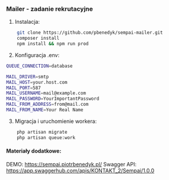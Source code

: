 <h3> Mailer - zadanie rekrutacyjne </h3>

1) Instalacja: 
```bash
    git clone https://github.com/pbenedyk/sempai-mailer.git
    composer install
    npm install && npm run prod
```
2) Konfiguracja .env:
```bash
QUEUE_CONNECTION=database

MAIL_DRIVER=smtp
MAIL_HOST=your.host.com
MAIL_PORT=587
MAIL_USERNAME=mail@example.com
MAIL_PASSWORD=YourImportantPassword
MAIL_FROM_ADDRESS=from@mail.com
MAIL_FROM_NAME=Your Real Name
```

3) Migracja i uruchomienie workera:
```bash
    php artisan migrate
    php artisan queue:work 
 ```


<h4> Materiały dodatkowe: </h4>

DEMO: https://sempai.piotrbenedyk.pl/
Swagger API: https://app.swaggerhub.com/apis/KONTAKT_2/Sempai/1.0.0



